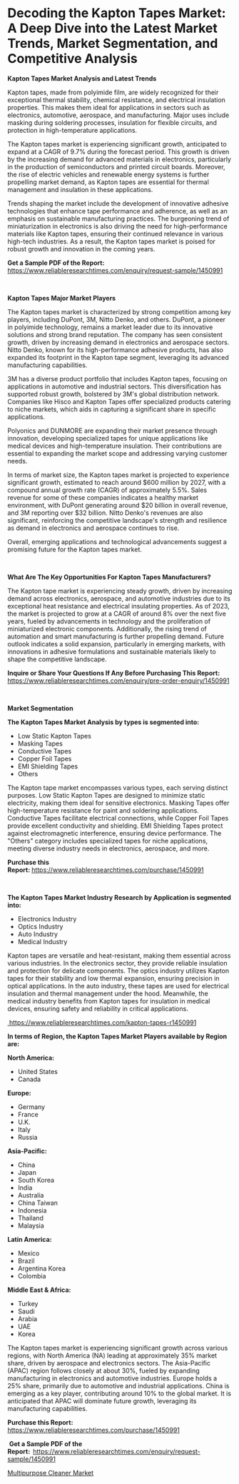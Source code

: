 <p><h1>Decoding the Kapton Tapes Market: A Deep Dive into the Latest Market Trends, Market Segmentation, and Competitive Analysis</h1></p><p><strong>Kapton Tapes Market Analysis and Latest Trends</strong></p>
<p><p>Kapton tapes, made from polyimide film, are widely recognized for their exceptional thermal stability, chemical resistance, and electrical insulation properties. This makes them ideal for applications in sectors such as electronics, automotive, aerospace, and manufacturing. Major uses include masking during soldering processes, insulation for flexible circuits, and protection in high-temperature applications.</p><p>The Kapton tapes market is experiencing significant growth, anticipated to expand at a CAGR of 9.7% during the forecast period. This growth is driven by the increasing demand for advanced materials in electronics, particularly in the production of semiconductors and printed circuit boards. Moreover, the rise of electric vehicles and renewable energy systems is further propelling market demand, as Kapton tapes are essential for thermal management and insulation in these applications.</p><p>Trends shaping the market include the development of innovative adhesive technologies that enhance tape performance and adherence, as well as an emphasis on sustainable manufacturing practices. The burgeoning trend of miniaturization in electronics is also driving the need for high-performance materials like Kapton tapes, ensuring their continued relevance in various high-tech industries. As a result, the Kapton tapes market is poised for robust growth and innovation in the coming years.</p></p>
<p><strong>Get a Sample PDF of the Report:&nbsp;</strong> <a href="https://www.reliableresearchtimes.com/enquiry/request-sample/1450991?utm_campaign=3059&utm_medium=2&utm_source=Github&utm_content=ia&utm_term=31032025&utm_id=kapton-tapes">https://www.reliableresearchtimes.com/enquiry/request-sample/1450991</a></p>
<p>&nbsp;</p>
<p><strong>Kapton Tapes Major Market Players</strong></p>
<p><p>The Kapton tapes market is characterized by strong competition among key players, including DuPont, 3M, Nitto Denko, and others. DuPont, a pioneer in polyimide technology, remains a market leader due to its innovative solutions and strong brand reputation. The company has seen consistent growth, driven by increasing demand in electronics and aerospace sectors. Nitto Denko, known for its high-performance adhesive products, has also expanded its footprint in the Kapton tape segment, leveraging its advanced manufacturing capabilities.</p><p>3M has a diverse product portfolio that includes Kapton tapes, focusing on applications in automotive and industrial sectors. This diversification has supported robust growth, bolstered by 3M's global distribution network. Companies like Hisco and Kapton Tapes offer specialized products catering to niche markets, which aids in capturing a significant share in specific applications.</p><p>Polyonics and DUNMORE are expanding their market presence through innovation, developing specialized tapes for unique applications like medical devices and high-temperature insulation. Their contributions are essential to expanding the market scope and addressing varying customer needs.</p><p>In terms of market size, the Kapton tapes market is projected to experience significant growth, estimated to reach around $600 million by 2027, with a compound annual growth rate (CAGR) of approximately 5.5%. Sales revenue for some of these companies indicates a healthy market environment, with DuPont generating around $20 billion in overall revenue, and 3M reporting over $32 billion. Nitto Denko's revenues are also significant, reinforcing the competitive landscape's strength and resilience as demand in electronics and aerospace continues to rise. </p><p>Overall, emerging applications and technological advancements suggest a promising future for the Kapton tapes market.</p></p>
<p>&nbsp;</p>
<p><strong>What Are The Key Opportunities For Kapton Tapes Manufacturers?</strong></p>
<p><p>The Kapton tape market is experiencing steady growth, driven by increasing demand across electronics, aerospace, and automotive industries due to its exceptional heat resistance and electrical insulating properties. As of 2023, the market is projected to grow at a CAGR of around 8% over the next five years, fueled by advancements in technology and the proliferation of miniaturized electronic components. Additionally, the rising trend of automation and smart manufacturing is further propelling demand. Future outlook indicates a solid expansion, particularly in emerging markets, with innovations in adhesive formulations and sustainable materials likely to shape the competitive landscape.</p></p>
<p><strong>Inquire or Share Your Questions If Any Before Purchasing This Report:</strong> <a href="https://www.reliableresearchtimes.com/enquiry/pre-order-enquiry/1450991?utm_campaign=3059&utm_medium=2&utm_source=Github&utm_content=ia&utm_term=31032025&utm_id=kapton-tapes">https://www.reliableresearchtimes.com/enquiry/pre-order-enquiry/1450991</a></p>
<p>&nbsp;</p>
<p><strong>Market Segmentation</strong></p>
<p><strong>The Kapton Tapes Market Analysis by types is segmented into:</strong></p>
<p><ul><li>Low Static Kapton Tapes</li><li>Masking Tapes</li><li>Conductive Tapes</li><li>Copper Foil Tapes</li><li>EMI Shielding Tapes</li><li>Others</li></ul></p>
<p><p>The Kapton tape market encompasses various types, each serving distinct purposes. Low Static Kapton Tapes are designed to minimize static electricity, making them ideal for sensitive electronics. Masking Tapes offer high-temperature resistance for paint and soldering applications. Conductive Tapes facilitate electrical connections, while Copper Foil Tapes provide excellent conductivity and shielding. EMI Shielding Tapes protect against electromagnetic interference, ensuring device performance. The "Others" category includes specialized tapes for niche applications, meeting diverse industry needs in electronics, aerospace, and more.</p></p>
<p><strong>Purchase this Report:&nbsp;</strong><a href="https://www.reliableresearchtimes.com/purchase/1450991?utm_campaign=3059&utm_medium=2&utm_source=Github&utm_content=ia&utm_term=31032025&utm_id=kapton-tapes">https://www.reliableresearchtimes.com/purchase/1450991</a></p>
<p>&nbsp;</p>
<p><strong>The Kapton Tapes Market Industry Research by Application is segmented into:</strong></p>
<p><ul><li>Electronics Industry</li><li>Optics Industry</li><li>Auto Industry</li><li>Medical Industry</li></ul></p>
<p><p>Kapton tapes are versatile and heat-resistant, making them essential across various industries. In the electronics sector, they provide reliable insulation and protection for delicate components. The optics industry utilizes Kapton tapes for their stability and low thermal expansion, ensuring precision in optical applications. In the auto industry, these tapes are used for electrical insulation and thermal management under the hood. Meanwhile, the medical industry benefits from Kapton tapes for insulation in medical devices, ensuring safety and reliability in critical applications.</p></p>
<p><a href="https://www.reliableresearchtimes.com/kapton-tapes-r1450991?utm_campaign=3059&utm_medium=2&utm_source=Github&utm_content=ia&utm_term=31032025&utm_id=kapton-tapes">&nbsp;https://www.reliableresearchtimes.com/kapton-tapes-r1450991</a></p>
<p><strong>In terms of Region, the Kapton Tapes Market Players available by Region are:</strong></p>
<p>
    <p> <strong> North America: </strong>
        <ul>
            <li>United States</li>
            <li>Canada</li>
        </ul>
        </p> 
    <p> <strong> Europe: </strong>
        <ul>
            <li>Germany</li>
            <li>France</li>
            <li>U.K.</li>
            <li>Italy</li>
            <li>Russia</li>
        </ul>
        </p> 
    <p> <strong> Asia-Pacific: </strong>
        <ul>
            <li>China</li>
            <li>Japan</li>
            <li>South Korea</li>
            <li>India</li>
            <li>Australia</li>
            <li>China Taiwan</li>
            <li>Indonesia</li>
            <li>Thailand</li>
            <li>Malaysia</li>
        </ul>
        </p> 
    <p> <strong> Latin America: </strong>
        <ul>
            <li>Mexico</li>
            <li>Brazil</li>
            <li>Argentina Korea</li>
            <li>Colombia</li>
        </ul>
        </p> 
    <p> <strong> Middle East & Africa: </strong>
        <ul>
            <li>Turkey</li>
            <li>Saudi</li>
            <li>Arabia</li>
            <li>UAE</li>
            <li>Korea</li>
        </ul>
    </p>
    </p>
<p><p>The Kapton tapes market is experiencing significant growth across various regions, with North America (NA) leading at approximately 35% market share, driven by aerospace and electronics sectors. The Asia-Pacific (APAC) region follows closely at about 30%, fueled by expanding manufacturing in electronics and automotive industries. Europe holds a 25% share, primarily due to automotive and industrial applications. China is emerging as a key player, contributing around 10% to the global market. It is anticipated that APAC will dominate future growth, leveraging its manufacturing capabilities.</p></p>
<p><strong>Purchase this Report: </strong><a href="https://www.reliableresearchtimes.com/purchase/1450991?utm_campaign=3059&utm_medium=2&utm_source=Github&utm_content=ia&utm_term=31032025&utm_id=kapton-tapes">https://www.reliableresearchtimes.com/purchase/1450991</a></p>
<p>&nbsp;<strong>Get a Sample PDF of the Report:&nbsp;&nbsp;</strong><a href="https://www.reliableresearchtimes.com/enquiry/request-sample/1450991?utm_campaign=3059&utm_medium=2&utm_source=Github&utm_content=ia&utm_term=31032025&utm_id=kapton-tapes">https://www.reliableresearchtimes.com/enquiry/request-sample/1450991</a></p>
<p><strong></strong></p>
<p><p><a href="https://github.com/scaseiargas/Market-Research-Report-List-1/blob/main/multipurpose-cleaner-market.md?utm_campaign=3059&utm_medium=2&utm_source=Github&utm_content=ia&utm_term=31032025&utm_id=kapton-tapes">Multipurpose Cleaner Market</a></p></p>